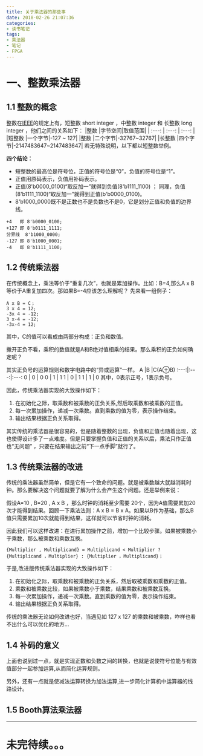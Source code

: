 ```yaml
---
title: 关于乘法器的那些事
date: 2018-02-26 21:07:36
categories:
- 读书笔记
tags:
- 乘法器
- 笔记
- FPGA
---
```

# 一、整数乘法器

## 1.1 整数的概念

整数在[IEEE](https://zh.wikipedia.org/wiki/%E7%94%B5%E6%B0%94%E7%94%B5%E5%AD%90%E5%B7%A5%E7%A8%8B%E5%B8%88%E5%AD%A6%E4%BC%9A)的规定上有，短整数 short integer ，中整数 integer 和 长整数 long integer ，他们之间的关系如下：
|整数   |字节空间|取值范围|
| :---: | :---: | :---: |
|短整数 |一个字节|-127 ~ 127|
|整数   |二个字节|-32767~32767|
|长整数 |四个字节|-2147483647~2147483647|
若无特殊说明，以下都以短整数举例。

**四个结论：**

- 短整数的最高位是符号位，正值的符号位是“0”，负值的符号位是“1”。
- 正值用原码表示，负值用补码表示。
- 正值(8'b0000_0100)“取反加一”就得到负值(8'b1111_1100) ； 同理，负值(8'b1111_1100)“取反加一”就得到正值(b'b0000_0100)。
- 8'b1000_0000既不是正数也不是负数也不是0，它是划分正值和负值的边界线。

```
+4   即 8'b0000_0100;
+127 即 8'b0111_1111;
分界线  8'b1000_0000;
-127 即 8'b1000_0001;
-4   即 8'b1111_1100;
```

## 1.2 传统乘法器

在传统概念上，乘法等价于“重复几次”，也就是累加操作。比如：B=4,那么A x B等价于A重复加四次。那如果B=-4应该怎么理解呢？
先来看一组例子：
```
A x B = C；
3 x 4 = 12;
-3x 4 = -12;
3 x-4 = -12;
-3x-4 = 12;
```

其中，C的值可以看成由两部分构成：正负和数值。

撇开正负不看，乘积的数值就是A和B绝对值相乘的结果。那么乘积的正负如何确定呢？

其实正负号的运算规则和数字电路中的“异或运算”一样。
   A  |B    |C(A⊕B)
 :---:|:---:|:---:
   0  |  0  |	0 
   0  |	 1  |	1
   1  |  0  |	1
   1  |  1  |	0
其中，0表示正号，1表示负号。

因此，传统乘法器实现的大致操作如下：

1. 在初始化之际，取乘数和被乘数的正负关系,然后取乘数和被乘数的正值。
2. 每一次累加操作，递减一次乘数。直到乘数的值为零，表示操作结束。
3. 输出结果根据正负关系取得。

其实传统的乘法器是很容易的，但是随着整数的出现，负值和正值也随着出现，这也使得设计多了一点难度。但是只要掌握负值和正值的关系以后，乘法只作正值也“无问题” ，只要在结果输出之前“下一点手脚”就行了。

## 1.3 传统乘法器的改进

传统的乘法器虽然简单，但是它有一个致命的问题。就是被乘数越大就越消耗时钟。那么要解决这个问题就要了解为什么会产生这个问题。还是举例来说：

假设A=10 , B=20 , A x B ，那么时钟的消耗至少需要 20个，因为A值需要累加20次才能得到结果。回顾一下乘法法则：A x B = B x A。如果以B作为基础，那么B值只需要累加10次就能得到结果，这样就可以节省时钟的消耗。

因此我们可以这样改进：在进行累加操作之前，增加一个比较步骤。如果被乘数小于乘数，那么被乘数和乘数互换。
```
{Multiplier , Multiplicand} = Multiplicand < Multiplier ? {Multiplicand ，Multiplier} : {Multiplier ，Multiplicand}；
```

于是,改进版传统乘法器实现的大致操作如下：

1. 在初始化之际，取乘数和被乘数的正负关系，然后取被乘数和乘数的正值。
2. 乘数和被乘数比较，如果被乘数小于乘数，结果乘数和被乘数互换。
3. 每一次累加操作，递减一次乘数。直到乘数的值为零，表示操作结束。
4. 输出结果根据正负关系取得。

传统的乘法器无论如何改进也好，当遇见如 127 x 127 的乘数和被乘数，咋样也看不出什么可以优化的地方...

## 1.4 补码的意义

上面也说到过一点，就是实现正数和负数之间的转换，也就是说使符号位能与有效值部分一起参加运算,从而简化运算规则。

另外，还有一点就是使减法运算转换为加法运算,进一步简化计算机中运算器的线路设计。

## 1.5 Booth算法乘法器

---
# 未完待续。。。
